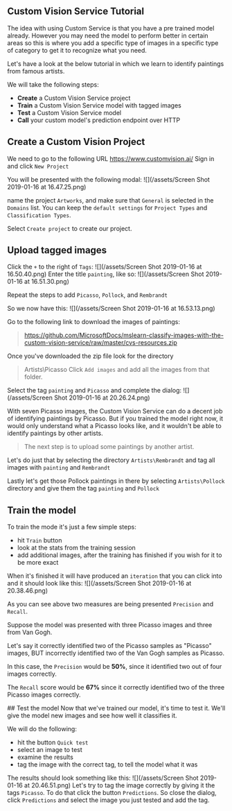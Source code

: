 ## Custom Vision Service Tutorial
The idea with using Custom Service is that you have a pre trained model already. However you may need the model to perform better in certain areas so this is where you add a specific type of images in a specific type of category to get it to recognize what you need.

Let's have a look at the below tutorial in which we learn to identify paintings from famous artists.

We will take the following steps:

- **Create** a Custom Vision Service project
- **Train** a Custom Vision Service model with tagged images
- **Test** a Custom Vision Service model
- **Call** your custom model's prediction endpoint over HTTP

## Create a Custom Vision Project

We need to go to the following URL https://www.customvision.ai/
Sign in and click `New Project`

You will be presented with the following modal:
![](/assets/Screen Shot 2019-01-16 at 16.47.25.png)

name the project `Artworks`, and make sure that `General` is selected in the `Domains` list. You can keep the `default settings` for `Project Types` and `Classification Types`. 

Select `Create project` to create our project.

## Upload tagged images
Click the `+` to the right of `Tags`:
![](/assets/Screen Shot 2019-01-16 at 16.50.40.png) 
Enter the title `painting`, like so:
![](/assets/Screen Shot 2019-01-16 at 16.51.30.png)

Repeat the steps to add `Picasso`, `Pollock`, and `Rembrandt`

So we now have this:
![](/assets/Screen Shot 2019-01-16 at 16.53.13.png)

Go to the following link to download the images of paintings:
> https://github.com/MicrosoftDocs/mslearn-classify-images-with-the-custom-vision-service/raw/master/cvs-resources.zip

Once you've downloaded the zip file look for the directory 
> Artists\Picasso
Click `Add images` and add all the images from that folder.

Select the tag `painting` and `Picasso` and complete the dialog:
![](/assets/Screen Shot 2019-01-16 at 20.26.24.png)

With seven Picasso images, the Custom Vision Service can do a decent job of identifying paintings by Picasso. But if you trained the model right now, it would only understand what a Picasso looks like, and it wouldn't be able to identify paintings by other artists. 

> The next step is to upload some paintings by another artist.

Let's do just that by selecting the directory `Artists\Rembrandt` and tag all images with `painting` and `Rembrandt`

Lastly let's get those Pollock paintings in there by selecting `Artists\Pollock` directory and give them the tag `painting` and `Pollock`

## Train the model
To train the mode it's just a few simple steps:
- hit `Train` button
- look at the stats from the training session
- add additional images, after the training has finished if you wish for it to be more exact

When it's finished it will have produced an `iteration` that you can click into and it should look like this:
![](/assets/Screen Shot 2019-01-16 at 20.38.46.png)

As you can see above two measures are being presented `Precision` and `Recall`.

Suppose the model was presented with three Picasso images and three from Van Gogh. 

Let's say it correctly identified two of the Picasso samples as "Picasso" images, BUT incorrectly identified two of the Van Gogh samples as Picasso. 

In this case, the `Precision` would be **50%**, since it identified two out of four images correctly. 

The `Recall` score would be **67%** since it correctly identified two of the three Picasso images correctly.

## Test the model
Now that we've trained our model, it's time to test it. We'll give the model new images and see how well it classifies it.

We will do the following:
- hit the button `Quick test`
- select an image to test
- examine the results
- tag the image with the correct tag, to tell the model what it was

The results should look something like this:
![](/assets/Screen Shot 2019-01-16 at 20.46.51.png)
Let's try to tag the image correctly by giving it the tags `Picasso`. To do that click the button `Predictions`. So close the dialog, click `Predictions` and select the image you just tested and add the tag.


